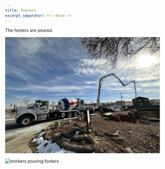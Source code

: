 ```yaml
---
title: Footers
excerpt_separator: <!--more-->
---
```


The footers are poured.

<!--more-->

![concrete mixer and pumper trucks](/assets/IMG_3697.jpeg)

![workers pouring footers]("/assets/IMG_3701.jpeg")
